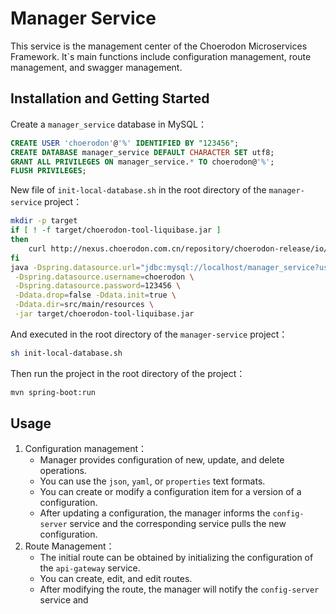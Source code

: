 # Manager Service

This service is the management center of the Choerodon Microservices Framework. It`s main functions include configuration management, route management, and swagger management.

## Installation and Getting Started

Create a `manager_service` database in MySQL：

```sql
CREATE USER 'choerodon'@'%' IDENTIFIED BY "123456";
CREATE DATABASE manager_service DEFAULT CHARACTER SET utf8;
GRANT ALL PRIVILEGES ON manager_service.* TO choerodon@'%';
FLUSH PRIVILEGES;
```
New file of `init-local-database.sh` in the root directory of the `manager-service` project：

```sh
mkdir -p target
if [ ! -f target/choerodon-tool-liquibase.jar ]
then
    curl http://nexus.choerodon.com.cn/repository/choerodon-release/io/choerodon/choerodon-tool-liquibase/0.5.0.RELEASE/choerodon-tool-liquibase-0.5.0.RELEASE.jar -o target/choerodon-tool-liquibase.jar
fi
java -Dspring.datasource.url="jdbc:mysql://localhost/manager_service?useUnicode=true&characterEncoding=utf-8&useSSL=false" \
 -Dspring.datasource.username=choerodon \
 -Dspring.datasource.password=123456 \
 -Ddata.drop=false -Ddata.init=true \
 -Ddata.dir=src/main/resources \
 -jar target/choerodon-tool-liquibase.jar
```

And executed in the root directory of the `manager-service` project：

```sh
sh init-local-database.sh
```
Then run the project in the root directory of the project：

```sh
mvn spring-boot:run
```

## Usage
1. Configuration management：
    * Manager provides configuration of new, update, and delete operations.
    * You can use the `json`, `yaml`, or `properties` text formats.
    * You can create or modify a configuration item for a version of a configuration.
    * After updating a configuration, the manager informs the `config-server` service and the corresponding service pulls the new configuration.
1. Route Management：
    * The initial route can be obtained by initializing the configuration of the `api-gateway` service.
    * You can create, edit, and edit routes.
    * After modifying the route, the manager will notify the `config-server` service and 